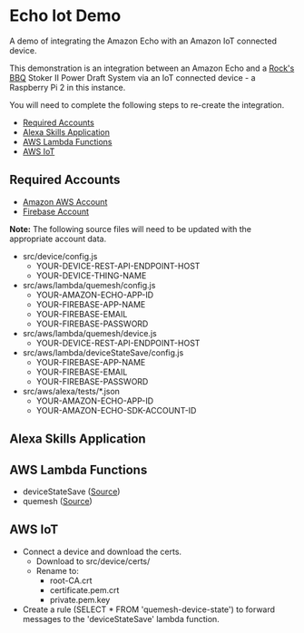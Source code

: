 # Echo Iot Demo
A demo of integrating the Amazon Echo with an Amazon IoT connected device.

This demonstration is an integration between an Amazon Echo and a [Rock's BBQ](https://www.rocksbarbque.com/) Stoker II Power Draft System via an IoT connected device - a Raspberry Pi 2 in this instance.

You will need to complete the following steps to re-create the integration.

* [Required Accounts](#accounts)
* [Alexa Skills Application](#alexa)
* [AWS Lambda Functions](#lambda)
* [AWS IoT](#iot)

<a name="accounts"></a>
## Required Accounts
  * [Amazon AWS Account](https://www.amazon.com/ap/signin)
  * [Firebase Account](https://www.firebase.com/login/)

**Note:** The following source files will need to be updated with the appropriate account data.
  * src/device/config.js
    * YOUR-DEVICE-REST-API-ENDPOINT-HOST
    * YOUR-DEVICE-THING-NAME
  * src/aws/lambda/quemesh/config.js
    * YOUR-AMAZON-ECHO-APP-ID
    * YOUR-FIREBASE-APP-NAME
    * YOUR-FIREBASE-EMAIL
    * YOUR-FIREBASE-PASSWORD
  * src/aws/lambda/quemesh/device.js
    * YOUR-DEVICE-REST-API-ENDPOINT-HOST
  * src/aws/lambda/deviceStateSave/config.js
    * YOUR-FIREBASE-APP-NAME
    * YOUR-FIREBASE-EMAIL
    * YOUR-FIREBASE-PASSWORD
  * src/aws/alexa/tests/*.json
    * YOUR-AMAZON-ECHO-APP-ID
    * YOUR-AMAZON-ECHO-SDK-ACCOUNT-ID

<a name="alexa"></a>
## Alexa Skills Application

<a name="lambda"></a>
## AWS Lambda Functions
  * deviceStateSave ([Source](https://github.com/javaday/EchoIotDemo/tree/master/src/aws/lambda/deviceStateSave))
  * quemesh ([Source](https://github.com/javaday/EchoIotDemo/tree/master/src/aws/lambda/quemesh))

<a name="iot"></a>
## AWS IoT
  * Connect a device and download the certs.
    * Download to src/device/certs/
    * Rename to:
      * root-CA.crt
      * certificate.pem.crt
      * private.pem.key
  * Create a rule (SELECT * FROM 'quemesh-device-state') to forward messages to the 'deviceStateSave' lambda function.

	
	
	

	

